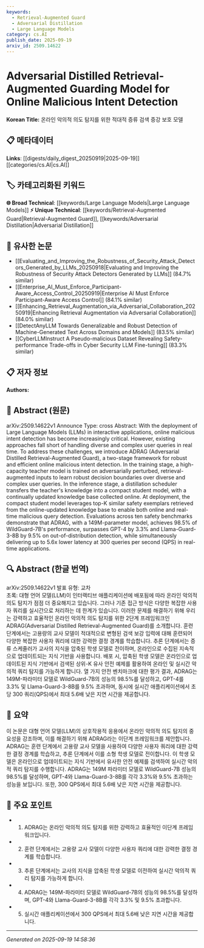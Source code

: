 ```yaml
---
keywords:
  - Retrieval-Augmented Guard
  - Adversarial Distillation
  - Large Language Models
category: cs.AI
publish_date: 2025-09-19
arxiv_id: 2509.14622
---
```


<!-- KEYWORD_LINKING_METADATA:
{
  "processed_timestamp": "2025-09-22 21:57:21.872137",
  "vocabulary_version": "1.0",
  "selected_keywords": [
    "Retrieval-Augmented Guard",
    "Adversarial Distillation",
    "Large Language Models"
  ],
  "rejected_keywords": [
    "Out-of-Distribution Detection"
  ],
  "similarity_scores": {
    "Retrieval-Augmented Guard": 0.82,
    "Adversarial Distillation": 0.78,
    "Large Language Models": 0.8
  },
  "extraction_method": "AI_prompt_based",
  "budget_applied": true
}
-->


# Adversarial Distilled Retrieval-Augmented Guarding Model for Online Malicious Intent Detection

**Korean Title:** 온라인 악의적 의도 탐지를 위한 적대적 증류 검색 증강 보호 모델

## 📋 메타데이터

**Links**: [[digests/daily_digest_20250919|2025-09-19]]   [[categories/cs.AI|cs.AI]]

## 🏷️ 카테고리화된 키워드
**🌐 Broad Technical**: [[keywords/Large Language Models|Large Language Models]]
**⚡ Unique Technical**: [[keywords/Retrieval-Augmented Guard|Retrieval-Augmented Guard]], [[keywords/Adversarial Distillation|Adversarial Distillation]]

## 🔗 유사한 논문
- [[Evaluating_and_Improving_the_Robustness_of_Security_Attack_Detectors_Generated_by_LLMs_20250918|Evaluating and Improving the Robustness of Security Attack Detectors Generated by LLMs]] (84.7% similar)
- [[Enterprise_AI_Must_Enforce_Participant-Aware_Access_Control_20250919|Enterprise AI Must Enforce Participant-Aware Access Control]] (84.1% similar)
- [[Enhancing_Retrieval_Augmentation_via_Adversarial_Collaboration_20250919|Enhancing Retrieval Augmentation via Adversarial Collaboration]] (84.0% similar)
- [[DetectAnyLLM Towards Generalizable and Robust Detection of Machine-Generated Text Across Domains and Models]] (83.5% similar)
- [[CyberLLMInstruct A Pseudo-malicious Dataset Revealing Safety-performance Trade-offs in Cyber Security LLM Fine-tuning]] (83.3% similar)

## 📋 저자 정보

**Authors:** 

## 📄 Abstract (원문)

arXiv:2509.14622v1 Announce Type: cross 
Abstract: With the deployment of Large Language Models (LLMs) in interactive applications, online malicious intent detection has become increasingly critical. However, existing approaches fall short of handling diverse and complex user queries in real time. To address these challenges, we introduce ADRAG (Adversarial Distilled Retrieval-Augmented Guard), a two-stage framework for robust and efficient online malicious intent detection. In the training stage, a high-capacity teacher model is trained on adversarially perturbed, retrieval-augmented inputs to learn robust decision boundaries over diverse and complex user queries. In the inference stage, a distillation scheduler transfers the teacher's knowledge into a compact student model, with a continually updated knowledge base collected online. At deployment, the compact student model leverages top-K similar safety exemplars retrieved from the online-updated knowledge base to enable both online and real-time malicious query detection. Evaluations across ten safety benchmarks demonstrate that ADRAG, with a 149M-parameter model, achieves 98.5% of WildGuard-7B's performance, surpasses GPT-4 by 3.3% and Llama-Guard-3-8B by 9.5% on out-of-distribution detection, while simultaneously delivering up to 5.6x lower latency at 300 queries per second (QPS) in real-time applications.

## 🔍 Abstract (한글 번역)

arXiv:2509.14622v1 발표 유형: 교차  
초록: 대형 언어 모델(LLM)이 인터랙티브 애플리케이션에 배포됨에 따라 온라인 악의적 의도 탐지가 점점 더 중요해지고 있습니다. 그러나 기존 접근 방식은 다양한 복잡한 사용자 쿼리를 실시간으로 처리하는 데 한계가 있습니다. 이러한 문제를 해결하기 위해 우리는 강력하고 효율적인 온라인 악의적 의도 탐지를 위한 2단계 프레임워크인 ADRAG(Adversarial Distilled Retrieval-Augmented Guard)를 소개합니다. 훈련 단계에서는 고용량의 교사 모델이 적대적으로 변형된 검색 보강 입력에 대해 훈련되어 다양한 복잡한 사용자 쿼리에 대한 강력한 결정 경계를 학습합니다. 추론 단계에서는 증류 스케줄러가 교사의 지식을 압축된 학생 모델로 전이하며, 온라인으로 수집된 지속적으로 업데이트되는 지식 기반을 사용합니다. 배포 시, 압축된 학생 모델은 온라인으로 업데이트된 지식 기반에서 검색된 상위-K 유사 안전 예제를 활용하여 온라인 및 실시간 악의적 쿼리 탐지를 가능하게 합니다. 열 가지 안전 벤치마크에 대한 평가 결과, ADRAG는 149M-파라미터 모델로 WildGuard-7B의 성능의 98.5%를 달성하고, GPT-4를 3.3% 및 Llama-Guard-3-8B를 9.5% 초과하며, 동시에 실시간 애플리케이션에서 초당 300 쿼리(QPS)에서 최대 5.6배 낮은 지연 시간을 제공합니다.

## 📝 요약

이 논문은 대형 언어 모델(LLM)의 상호작용적 응용에서 온라인 악의적 의도 탐지의 중요성을 강조하며, 이를 해결하기 위해 ADRAG라는 이단계 프레임워크를 제안합니다. ADRAG는 훈련 단계에서 고용량 교사 모델을 사용하여 다양한 사용자 쿼리에 대한 강력한 결정 경계를 학습하고, 추론 단계에서 이를 소형 학생 모델로 전이합니다. 이 학생 모델은 온라인으로 업데이트되는 지식 기반에서 유사한 안전 예제를 검색하여 실시간 악의적 쿼리 탐지를 수행합니다. ADRAG는 149M 파라미터 모델로 WildGuard-7B 성능의 98.5%를 달성하며, GPT-4와 Llama-Guard-3-8B를 각각 3.3%와 9.5% 초과하는 성능을 보입니다. 또한, 300 QPS에서 최대 5.6배 낮은 지연 시간을 제공합니다.

## 🎯 주요 포인트

- 1. ADRAG는 온라인 악의적 의도 탐지를 위한 강력하고 효율적인 이단계 프레임워크입니다.

- 2. 훈련 단계에서는 고용량 교사 모델이 다양한 사용자 쿼리에 대한 강력한 결정 경계를 학습합니다.

- 3. 추론 단계에서는 교사의 지식을 압축된 학생 모델로 이전하여 실시간 악의적 쿼리 탐지를 가능하게 합니다.

- 4. ADRAG는 149M-파라미터 모델로 WildGuard-7B의 성능의 98.5%를 달성하며, GPT-4와 Llama-Guard-3-8B를 각각 3.3% 및 9.5% 초과합니다.

- 5. 실시간 애플리케이션에서 300 QPS에서 최대 5.6배 낮은 지연 시간을 제공합니다.

---

*Generated on 2025-09-19 14:58:36*